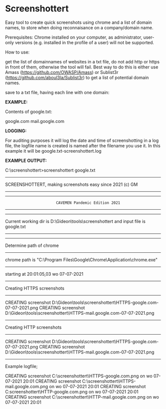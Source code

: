# Screenshottert
Easy tool to create quick screenshots using chrome and a list of domain names, to store when doing reconnaisance on a company/domain name.

Prerequisites: Chrome installed on your computer, as administrator, user-only versions (e.g. installed in the profile of a user) will not be supported.

How to use:

get the list of domainnames of websites in a txt file, do not add http or https in front of them, otherwise the tool will fail.
Best way to do this is either use Amass (https://github.com/OWASP/Amass) or Sublist3r (https://github.com/aboul3la/Sublist3r) to get a list of potential domain names.

save to a txt file, having each line with one domain: 

**EXAMPLE:**

Contents of google.txt:

google.com
mail.google.com

**LOGGING:**

For auditing purposes it will log the date and time of screenshotting in a log file, the logfile name is created is named after the filename you use it.
In this example it will be google.txt-screenshottert.log


**EXAMPLE OUTPUT:**

C:\screenshottert>screenshottert google.txt
____________________________________________________________________________________________________________________________
SCREENSHOTTERT, making screenshots easy since 2021 (c) GM
____________________________________________________________________________________________________________________________
____________________________________________________________________________________________________________________________
                           CAVEMEN Pandemic Edition 2021
____________________________________________________________________________________________________________________________
____________________________________________________________________________________________________________________________
Current working dir is D:\Gideon\tools\screenshottert and input file is google.txt
____________________________________________________________________________________________________________________________
____________________________________________________________________________________________________________________________
Determine path of chrome
____________________________________________________________________________________________________________________________
chrome path is "C:\Program Files\Google\Chrome\Application\chrome.exe"
____________________________________________________________________________________________________________________________
starting at 20:01:05,03 wo 07-07-2021
____________________________________________________________________________________________________________________________
Creating HTTPS screenshots
____________________________________________________________________________________________________________________________
CREATING screenshot D:\Gideon\tools\screenshottert\HTTPS-google.com-07-07-2021.png
CREATING screenshot D:\Gideon\tools\screenshottert\HTTPS-mail.google.com-07-07-2021.png
____________________________________________________________________________________________________________________________
Creating HTTP screenshots
____________________________________________________________________________________________________________________________
CREATING screenshot D:\Gideon\tools\screenshottert\HTTPS-google.com-07-07-2021.png
CREATING screenshot D:\Gideon\tools\screenshottert\HTTPS-mail.google.com-07-07-2021.png
____________________________________________________________________________________________________________________________

Example logfile; 

CREATING screenshot C:\screenshottert\HTTPS-google.com.png on wo 07-07-2021 20:01 
CREATING screenshot C:\screenshottert\HTTPS-mail.google.com.png on wo 07-07-2021 20:01 
CREATING screenshot C:screenshottert\HTTP-google.com.png on wo 07-07-2021 20:01  
CREATING screenshot C:\screenshottert\HTTP-mail.google.com.png on wo 07-07-2021 20:01  

